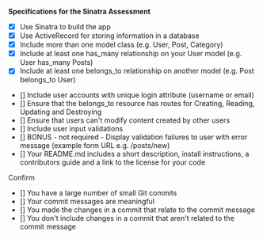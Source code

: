  **Specifications for the Sinatra Assessment**

 - [x] Use Sinatra to build the app
 - [x] Use ActiveRecord for storing information in a database
 - [x] Include more than one model class (e.g. User, Post, Category)
 - [x] Include at least one has_many relationship on your User model (e.g. User has_many Posts)
 - [x] Include at least one belongs_to relationship on another model (e.g. Post belongs_to User)
 - [] Include user accounts with unique login attribute (username or email)
 - [] Ensure that the belongs_to resource has routes for Creating, Reading, Updating and Destroying
 - [] Ensure that users can't modify content created by other users
 - [] Include user input validations
 - [] BONUS - not required - Display validation failures to user with error message (example form URL e.g. /posts/new)
 - [] Your README.md includes a short description, install instructions, a contributors guide and a link to the license for your code

Confirm

 - [] You have a large number of small Git commits
 - [] Your commit messages are meaningful
 - [] You made the changes in a commit that relate to the commit message
 - [] You don't include changes in a commit that aren't related to the commit message